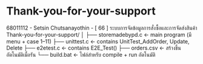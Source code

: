 # Thank-you-for-your-support
68011112 - Setsin Chutsanayothin - [ 66 ] ระบบการจัดข้อมูลการสั่งซื้อและการจัดส่งสินค้า
Thank-you-for-your-support/
│
├── storemadebypd.c   ← main program (มี menu + case 1–11)
├── unittest.c        ← contains UnitTest_AddOrder, Update, Delete
├── e2etest.c         ← contains E2E_Test()
├── orders.csv        ← สร้างขึ้นอัตโนมัติเมื่อรัน
└── build.bat         ← ไฟล์สำหรับ compile + run อัตโนมัติ
